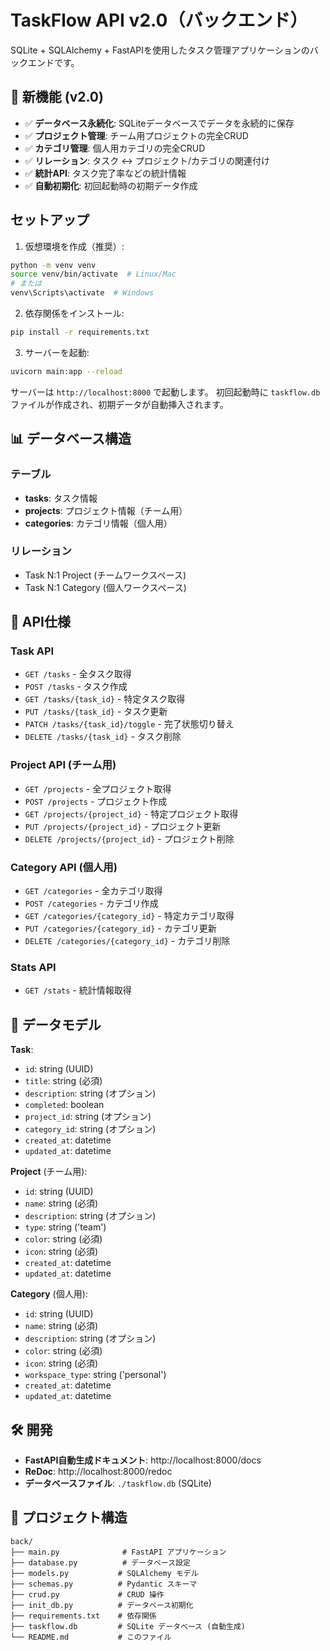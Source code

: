 # TaskFlow API v2.0（バックエンド）

SQLite + SQLAlchemy + FastAPIを使用したタスク管理アプリケーションのバックエンドです。

## 🚀 新機能 (v2.0)

- ✅ **データベース永続化**: SQLiteデータベースでデータを永続的に保存
- ✅ **プロジェクト管理**: チーム用プロジェクトの完全CRUD
- ✅ **カテゴリ管理**: 個人用カテゴリの完全CRUD  
- ✅ **リレーション**: タスク ↔ プロジェクト/カテゴリの関連付け
- ✅ **統計API**: タスク完了率などの統計情報
- ✅ **自動初期化**: 初回起動時の初期データ作成

## セットアップ

1. 仮想環境を作成（推奨）:
```bash
python -m venv venv
source venv/bin/activate  # Linux/Mac
# または
venv\Scripts\activate  # Windows
```

2. 依存関係をインストール:
```bash
pip install -r requirements.txt
```

3. サーバーを起動:
```bash
uvicorn main:app --reload
```

サーバーは `http://localhost:8000` で起動します。
初回起動時に `taskflow.db` ファイルが作成され、初期データが自動挿入されます。

## 📊 データベース構造

### テーブル
- **tasks**: タスク情報
- **projects**: プロジェクト情報（チーム用）
- **categories**: カテゴリ情報（個人用）

### リレーション
- Task N:1 Project (チームワークスペース)
- Task N:1 Category (個人ワークスペース)

## 🔗 API仕様

### Task API
- `GET /tasks` - 全タスク取得
- `POST /tasks` - タスク作成
- `GET /tasks/{task_id}` - 特定タスク取得
- `PUT /tasks/{task_id}` - タスク更新
- `PATCH /tasks/{task_id}/toggle` - 完了状態切り替え
- `DELETE /tasks/{task_id}` - タスク削除

### Project API (チーム用)
- `GET /projects` - 全プロジェクト取得
- `POST /projects` - プロジェクト作成
- `GET /projects/{project_id}` - 特定プロジェクト取得
- `PUT /projects/{project_id}` - プロジェクト更新
- `DELETE /projects/{project_id}` - プロジェクト削除

### Category API (個人用)
- `GET /categories` - 全カテゴリ取得
- `POST /categories` - カテゴリ作成
- `GET /categories/{category_id}` - 特定カテゴリ取得
- `PUT /categories/{category_id}` - カテゴリ更新
- `DELETE /categories/{category_id}` - カテゴリ削除

### Stats API
- `GET /stats` - 統計情報取得

## 📝 データモデル

**Task**:
- `id`: string (UUID)
- `title`: string (必須)
- `description`: string (オプション)
- `completed`: boolean
- `project_id`: string (オプション)
- `category_id`: string (オプション)
- `created_at`: datetime
- `updated_at`: datetime

**Project** (チーム用):
- `id`: string (UUID)
- `name`: string (必須)
- `description`: string (オプション)
- `type`: string ('team')
- `color`: string (必須)
- `icon`: string (必須)
- `created_at`: datetime
- `updated_at`: datetime

**Category** (個人用):
- `id`: string (UUID)
- `name`: string (必須)
- `description`: string (オプション)
- `color`: string (必須)
- `icon`: string (必須)
- `workspace_type`: string ('personal')
- `created_at`: datetime
- `updated_at`: datetime

## 🛠️ 開発

- **FastAPI自動生成ドキュメント**: http://localhost:8000/docs
- **ReDoc**: http://localhost:8000/redoc
- **データベースファイル**: `./taskflow.db` (SQLite)

## 📁 プロジェクト構造

```
back/
├── main.py              # FastAPI アプリケーション
├── database.py          # データベース設定
├── models.py           # SQLAlchemy モデル
├── schemas.py          # Pydantic スキーマ
├── crud.py             # CRUD 操作
├── init_db.py          # データベース初期化
├── requirements.txt    # 依存関係
├── taskflow.db         # SQLite データベース (自動生成)
└── README.md           # このファイル
```
